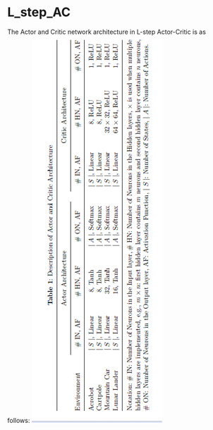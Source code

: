 # L_step_AC
The Actor and Critic network architecture in L-step Actor-Critic is as follows:
![alt text](Code/Configuration_file/L_step_AC_Architecture.png)

